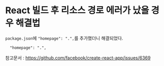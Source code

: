# React 빌드 후 리소스 경로 에러가 났을 경우 해결법

`package.json`에 `"homepage": ".",`를 추가했더니 해결되었다.

```
  "homepage": ".",
```

참고문서 : https://github.com/facebook/create-react-app/issues/6369
